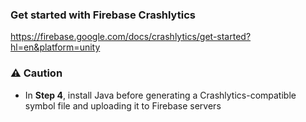### Get started with Firebase Crashlytics

https://firebase.google.com/docs/crashlytics/get-started?hl=en&platform=unity

### ⚠️ Caution

- In **Step 4**, install Java before generating a Crashlytics-compatible symbol file and uploading it to Firebase servers
